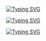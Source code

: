 [![Typing SVG](https://readme-typing-svg.herokuapp.com?size=18&duration=50&color=F70000&lines=Jr+SW+Engineer+at+Scalapay)](https://git.io/typing-svg)

[![Typing SVG](https://readme-typing-svg.herokuapp.com?size=18&duration=50&color=12F70C&lines=Bsc+in+computer+science)](https://git.io/typing-svg)

[![Typing SVG](https://readme-typing-svg.herokuapp.com?size=18&duration=50&color=1877F7&lines=Find+me+on+Linkedin+for+more)](https://git.io/typing-svg)
